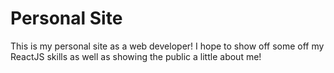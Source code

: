 # Personal Site
This is my personal site as a web developer! I hope to show off some off my ReactJS skills as well as showing the public a little about me!

